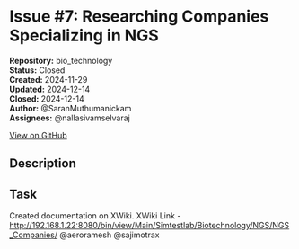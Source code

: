 # Issue #7: Researching Companies Specializing in NGS

**Repository:** bio_technology  
**Status:** Closed  
**Created:** 2024-11-29  
**Updated:** 2024-12-14  
**Closed:** 2024-12-14  
**Author:** @SaranMuthumanickam  
**Assignees:** @nallasivamselvaraj  

[View on GitHub](https://github.com/Simtestlab/bio_technology/issues/7)

## Description

## Task

Created documentation on XWiki.
XWiki Link - http://192.168.1.22:8080/bin/view/Main/Simtestlab/Biotechnology/NGS/NGS_Companies/
@aeroramesh @sajimotrax 